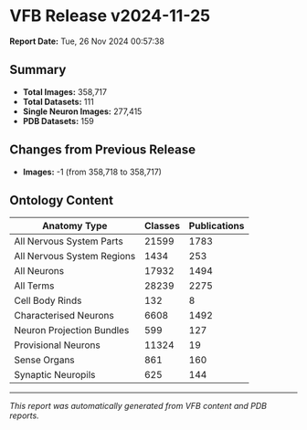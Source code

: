 # VFB Release v2024-11-25

**Report Date:** Tue, 26 Nov 2024 00:57:38

## Summary

- **Total Images:** 358,717
- **Total Datasets:** 111
- **Single Neuron Images:** 277,415
- **PDB Datasets:** 159

## Changes from Previous Release

- **Images:** -1 (from 358,718 to 358,717)

## Ontology Content

| Anatomy Type | Classes | Publications |
|--------------|---------|-------------|
| All Nervous System Parts | 21599 | 1783 |
| All Nervous System Regions | 1434 | 253 |
| All Neurons | 17932 | 1494 |
| All Terms | 28239 | 2275 |
| Cell Body Rinds | 132 | 8 |
| Characterised Neurons | 6608 | 1492 |
| Neuron Projection Bundles | 599 | 127 |
| Provisional Neurons | 11324 | 19 |
| Sense Organs | 861 | 160 |
| Synaptic Neuropils | 625 | 144 |

---

*This report was automatically generated from VFB content and PDB reports.*
